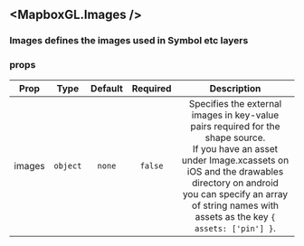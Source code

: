 ## <MapboxGL.Images />
### Images defines the images used in Symbol etc layers

### props
| Prop | Type | Default | Required | Description |
| ---- | :--: | :-----: | :------: | :----------: |
| images | `object` | `none` | `false` | Specifies the external images in key-value pairs required for the shape source.<br/>If you have an asset under Image.xcassets on iOS and the drawables directory on android<br/>you can specify an array of string names with assets as the key `{ assets: ['pin'] }`. |


